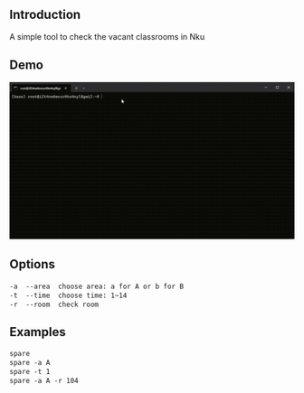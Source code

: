 ## Introduction
A simple tool to check the vacant classrooms in Nku

## Demo
![Demo](./demo/spareroom.gif)


## Options
```
-a  --area  choose area: a for A or b for B
-t  --time  choose time: 1~14
-r  --room  check room
```

## Examples
```
spare
spare -a A
spare -t 1
spare -a A -r 104
```
